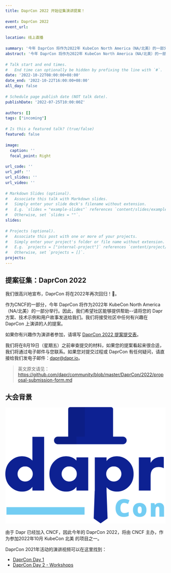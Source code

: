 ```yaml
---
title: DaprCon 2022 开始征集演讲提案！

event: DaprCon 2022
event_url: 

location: 线上直播

summary: '今年 DaprCon 将作为2022年 KubeCon North America（NA/北美）的一部分举行，现在开始征集演讲提案'
abstract: '今年 DaprCon 将作为2022年 KubeCon North America（NA/北美）的一部分举行，现在开始征集演讲提案'

# Talk start and end times.
#   End time can optionally be hidden by prefixing the line with `#`.
date: '2022-10-22T08:00:00+08:00'
date_end: '2022-10-22T16:00:00+08:00'
all_day: false

# Schedule page publish date (NOT talk date).
publishDate: '2022-07-25T10:00:00Z'

authors: []
tags: ["incoming"]

# Is this a featured talk? (true/false)
featured: false

image:
  caption: ''
  focal_point: Right

url_code: ''
url_pdf: ''
url_slides: ''
url_video: ''

# Markdown Slides (optional).
#   Associate this talk with Markdown slides.
#   Simply enter your slide deck's filename without extension.
#   E.g. `slides = "example-slides"` references `content/slides/example-slides.md`.
#   Otherwise, set `slides = ""`.
slides:

# Projects (optional).
#   Associate this post with one or more of your projects.
#   Simply enter your project's folder or file name without extension.
#   E.g. `projects = ["internal-project"]` references `content/project/deep-learning/index.md`.
#   Otherwise, set `projects = []`.
projects:
---
```


## 提案征集：DaprCon 2022

我们很高兴地宣布，DaprCon 将在2022年再次回归！🎉。

作为CNCF的一部分，今年 DaprCon 将作为2022年 KubeCon North America（NA/北美）的一部分举行。因此，我们希望社区能够提供帮助--请将您的 Dapr 方案、技术示例和用户故事发送给我们。我们将接受社区中任何有兴趣在 DaprCon 上演讲的人的提案。

如果你有兴趣作为演讲者参加，请填写 [DaprCon 2022 提案提交表](https://forms.gle/5zB9ijtc8yx9vdJ68)。

我们将在8月19日（星期五）之前审查提交的材料，如果您的提案看起来很合适，我们将通过电子邮件与您联系。如果您对提交过程或 DaprCon 有任何疑问，请直接给我们发电子邮件：dapr@dapr.io。

> 英文原文请见： https://github.com/dapr/community/blob/master/DaprCon/2022/proposal-submission-form.md

## 大会背景

![](images/daprcon.png)

由于 Dapr 已经加入 CNCF，因此今年的 DaprCon 2022，将由 CNCF 主办，作为参加2022年10月 KubeCon 北美 的项目之一。

DaprCon 2021年活动的演讲视频可以在这里找到：

- [DaprCon Day 1](https://www.youtube.com/watch?v=7ax-ltJjM58)
- [DaprCon Day 2 - Workshops](https://www.youtube.com/watch?v=7ax-ltJjM58)